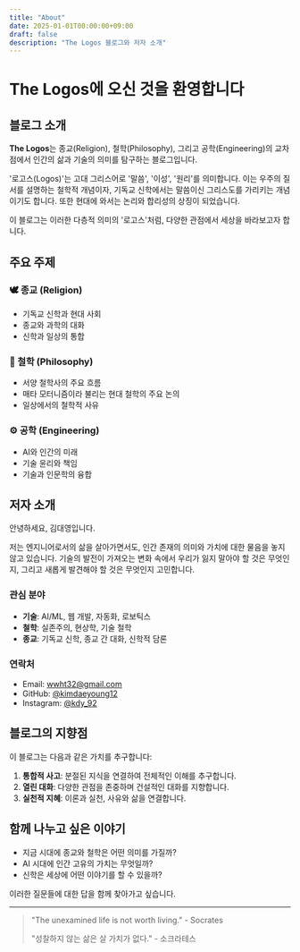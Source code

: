 ```yaml
---
title: "About"
date: 2025-01-01T00:00:00+09:00
draft: false
description: "The Logos 블로그와 저자 소개"
---
```


# The Logos에 오신 것을 환영합니다

## 블로그 소개

**The Logos**는 종교(Religion), 철학(Philosophy), 그리고 공학(Engineering)의 교차점에서 인간의 삶과 기술의 의미를 탐구하는 블로그입니다.

'로고스(Logos)'는 고대 그리스어로 '말씀', '이성', '원리'를 의미합니다. 이는 우주의 질서를 설명하는 철학적 개념이자, 기독교 신학에서는 말씀이신 그리스도를 가리키는 개념이기도 합니다. 또한 현대에 와서는 논리와 합리성의 상징이 되었습니다.

이 블로그는 이러한 다층적 의미의 '로고스'처럼, 다양한 관점에서 세상을 바라보고자 합니다.

## 주요 주제

### 🕊️ 종교 (Religion)
- 기독교 신학과 현대 사회
- 종교와 과학의 대화
- 신학과 일상의 통합

### 🤔 철학 (Philosophy)  
- 서양 철학사의 주요 흐름
- 매타 모터니즘이라 불리는 현대 철학의 주요 논의
- 일상에서의 철학적 사유

### ⚙️ 공학 (Engineering)
- AI와 인간의 미래
- 기술 윤리와 책임
- 기술과 인문학의 융합

## 저자 소개

안녕하세요, 김대영입니다.

저는 엔지니어로서의 삶을 살아가면서도, 인간 존재의 의미와 가치에 대한 물음을 놓지 않고 있습니다. 기술의 발전이 가져오는 변화 속에서 우리가 잃지 말아야 할 것은 무엇인지, 그리고 새롭게 발견해야 할 것은 무엇인지 고민합니다.

### 관심 분야
- **기술**: AI/ML, 웹 개발, 자동화, 로보틱스
- **철학**: 실존주의, 현상학, 기술 철학
- **종교**: 기독교 신학, 종교 간 대화, 신학적 담론

### 연락처
- Email: [wwht32@gmail.com](mailto:your.wwht32@gmail.com)
- GitHub: [@kimdaeyoung12](https://github.com/kimdaeyoung12)
- Instagram: [@kdy_92](https://www.instagram.com/kdy_92/)

## 블로그의 지향점

이 블로그는 다음과 같은 가치를 추구합니다:

1. **통합적 사고**: 분절된 지식을 연결하여 전체적인 이해를 추구합니다.
2. **열린 대화**: 다양한 관점을 존중하며 건설적인 대화를 지향합니다.
3. **실천적 지혜**: 이론과 실천, 사유와 삶을 연결합니다.

## 함께 나누고 싶은 이야기

- 지금 시대에 종교와 철학은 어떤 의미를 가질까?
- AI 시대에 인간 고유의 가치는 무엇일까?
- 신학은 세상에 어떤 이야기를 할 수 있을까?

이러한 질문들에 대한 답을 함께 찾아가고 싶습니다.

---

> "The unexamined life is not worth living." - Socrates
> 
> "성찰하지 않는 삶은 살 가치가 없다." - 소크라테스
